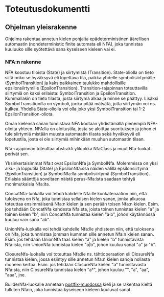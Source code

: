 # Toteutusdokumentti

## Ohjelman yleisrakenne

Ohjelma rakentaa annetun kielen pohjalta epädeterministinen äärellisen automaatin (nondeterministic finite automata eli NFA), joka tunnistaa kuuluuko sille syötettävä sana kyseiseen kieleen vai ei.

### NFA:n rakenne

NFA koostuu tiloista (State) ja siirtymistä (Transition). State-oliolla on tieto siitä onko se hyväksyvä eli lopettava tila, paikka yhdelle symbolisiirtymälle (SymbolTransition) ja kaksipaikkainen taulukko mahdollisille epsilonsiirtymille (EpsilonTransition). Transition-rajapinnan toteuttavilla siirtymiä on kaksi erilaista: SymbolTransition ja EpsilonTransition. Kummallakin on tieto tilasta, josta siirtymä alkaa ja minne se päättyy. Lisäksi SymbolTransitionilla on symboli, jonka pitää mätsätä, jotta siirtymän voi ns. kulkea. Yhdellä State-oliolla voi olla joko yksi SymbolTransition tai 1-2 EpsilonTransition-oliota.

Oman kielensä sanan tunnistava NFA kootaan yhdistämällä pienempiä NFA-olioita yhteen. NFA:lla on aloitustila, josta se aloittaa suorituksen ja johon ei tule siirtymiä mistään muusta automaatin tilasta sekä hyväksyvä eli lopetustila, josta ei ole siirtymiä mihinkään muuhun automaatin tilaan.

Nfa-rajapinnan toteuttaa abstrakti yliluokka NfaClass ja muut Nfa-luokat perivät sen.

Yksinkertaisimmat Nfa:t ovat EpsilonNfa ja SymbolNfa. Molemmissa on yksi alku- ja lopputila (State) ja EpsilonNfa:ssa näiden välillä epsilonsiirtymä (EpsilonTransition) ja SymbolNfa:lla symbolisiirtymä (SymbolTransition). Erilaisia sääntöjä soveltaen näistä perus-Nfa:ista saadaan tehtyä monimutkaisia Nfa:ita.

ConcatNfa-luokalla voi tehdä kahdelle Nfa:lle konkatenaation niin, että tuloksena on Nfa, joka tunnistaa sellaisen kielen sanan, jonka alkuosa toteuttaa ensimmäisenä Nfa:n kielen ja sen perään toisen Nfa:n kielen. Esim. jos tehdään ConcatNfa kahdesta Nfa:sta, joista toinen tunnistaa kielen "a" ja toinen kielen "b", niin ConcatNfa tunnistaa kielen "a·b", johon käytännössä kuuluu vain sana "ab".

UnionNfa-luokalla voi tehdä kahdelle Nfa:lle yhdisteen niin, että tuloksena on Nfa, joka tunnnistaa jomman kumman sille annetun Nfa:n kielen sanan. Esim. jos tehdään UnionNfa taas kielen "a" ja kielen "b" tunnistavista Nfa:ista, niin UnionNfa tunnistaa kielen "a|b", johon kuuluu sanat "a" ja "b".

ClosureNfa-luokalla voi toteuttaa Nfa:lle ns. tähtioperaation eli ClosureNfa tunnistaa kielen, jossa esiintyy sille annetun Nfa:n kielen sanoja nollasta moneen kertaa. Esim. jos tehdään ClosureNfa kielen "a" tunnistavasta Nfa:sta, niin ClosureNfa tunnistaa kielen "a*", johon kuuluu "", "a", "aa", "aaa", jne.

BuilderNfa-luokalle annetaan [postfix-muodossa](http://www.cs.man.ac.uk/~pjj/cs212/fix.html) kieli ja se rakentaa kieltä tulkiten Nfa:n, joka tunnistaa kyseiseen kieleen kuuluvat sanat.
